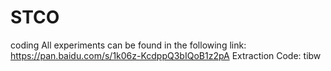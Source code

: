 # STCO
coding
All experiments can be found in the following link:
https://pan.baidu.com/s/1k06z-KcdppQ3bIQoB1z2pA
Extraction Code: tibw
